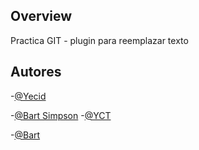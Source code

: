 ## Overview

Practica GIT - plugin para reemplazar texto

## Autores

-[@Yecid](https://www.gibhub.com/yct)

-[@Bart Simpson](http://www.github.com/bart)
-[@YCT](https://www.gibhub.com/yct)

-[@Bart](http://www.github.com/bart)
